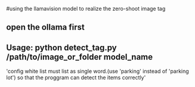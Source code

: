 #using the llamavision model to realize the zero-shoot image tag
## open the ollama first
## Usage: python detect_tag.py /path/to/image_or_folder model_name
'config white list must list as single word.(use 'parking' instead of 'parking lot') so that the proggram can detect the items correctly'
